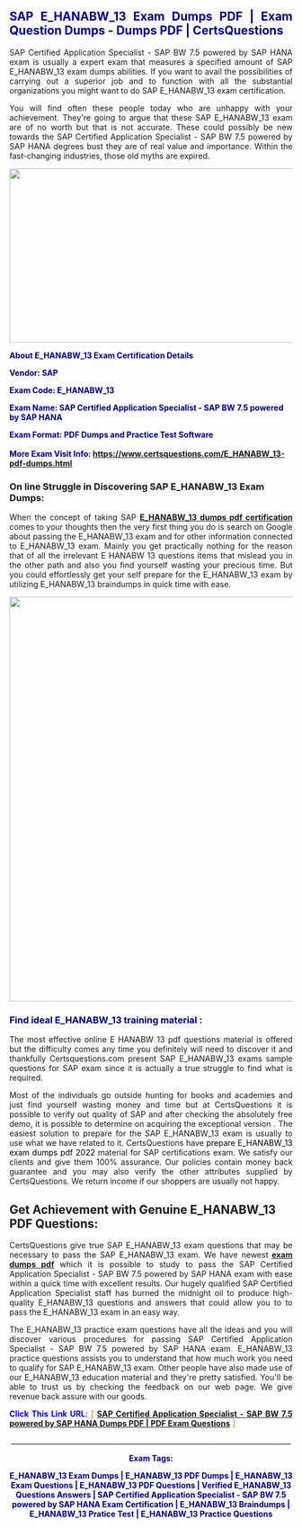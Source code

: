 <h2 style="text-align: justify;"><span style="color: #000080;">SAP E_HANABW_13 Exam Dumps PDF | Exam Question Dumps - Dumps PDF | CertsQuestions</span></h2>
<p style="text-align: justify;">SAP Certified Application Specialist - SAP BW 7.5 powered by SAP HANA exam is usually a expert exam that measures a specified amount of SAP  E_HANABW_13 exam dumps abilities. If you want to avail the possibilities of carrying out a superior job and to function with all the substantial organizations you might want to do SAP E_HANABW_13 exam certification.</p>
<p style="text-align: justify;">You will find often these people today who are unhappy with your achievement. They're going to argue that these SAP  E_HANABW_13 exam are of no worth but that is not accurate. These could possibly be new towards the SAP Certified Application Specialist - SAP BW 7.5 powered by SAP HANA degrees bust they are of real value and importance. Within the fast-changing industries, those old myths are expired.</p>
<p><img style="display: block; margin-left: auto; margin-right: auto;" src="https://i.imgur.com/eaP4ae9.png" width="840" height="310" /></p>
<p><span style="color: #000080;"><strong>About E_HANABW_13 Exam Certification Details</strong></span></p>
<p><span style="color: #000080;"><strong>Vendor: SAP<br /></strong></span></p>
<p><span style="color: #000080;"><strong>Exam Code: E_HANABW_13</strong></span></p>
<p><span style="color: #000080;"><strong>Exam Name: SAP Certified Application Specialist - SAP BW 7.5 powered by SAP HANA</strong></span></p>
<p><span style="color: #000080;"><strong>Exam Format: PDF Dumps and Practice Test Software<br /><br />More Exam Visit Info: <span style="color: #ff6600;"><a href="https://www.certsquestions.com/E_HANABW_13-pdf-dumps.html">https://www.certsquestions.com/E_HANABW_13-pdf-dumps.html</a></span></strong></span></p>
<h3>On line Struggle in Discovering SAP E_HANABW_13 Exam Dumps:</h3>
<p style="text-align: justify;">When the concept of taking SAP <a href="https://www.certsquestions.com/E_HANABW_13-pdf-dumps.html"><strong> E_HANABW_13 dumps pdf certification</strong></a> comes to your thoughts then the very first thing you do is search on Google about passing the E_HANABW_13 exam and for other information connected to E_HANABW_13 exam. Mainly you get practically nothing for the reason that of all the irrelevant E HANABW 13 questions items that mislead you in the other path and also you find yourself wasting your precious time. But you could effortlessly get your self prepare for the E_HANABW_13 exam by utilizing E_HANABW_13 braindumps in quick time with ease.</p>
<p><a href="https://www.certsquestions.com/E_HANABW_13-pdf-dumps.html"><img style="display: block; margin-left: auto; margin-right: auto;" src="https://i.imgur.com/pxhoKQ2.png" width="720" /></a></p>
<h3><span style="color: #000080;">Find ideal  E_HANABW_13 training material :</span></h3>
<p style="text-align: justify;">The most effective online E HANABW 13 pdf questions material is offered but the difficulty comes any time you definitely will need to discover it and thankfully Certsquestions.com present SAP E_HANABW_13 exams sample questions for SAP  exam since it is actually a true struggle to find what is required.</p>
<p style="text-align: justify;">Most of the individuals go outside hunting for books and academies and just find yourself wasting money and time but at CertsQuestions it is possible to verify out quality of SAP  and after checking the absolutely free demo, it is possible to determine on acquiring the exceptional version . The easiest solution to prepare for the SAP E_HANABW_13 exam is usually to use what we have related to it. CertsQuestions have <span style="color: #000000;">prepare E_HANABW_13 exam dumps pdf 2022</span> material for SAP certifications exam. We satisfy our clients and give them 100% assurance. Our policies contain money back guarantee and you may also verify the other attributes supplied by CertsQuestions. We return income if our shoppers are usually not happy.</p>
<h2>Get Achievement with Genuine E_HANABW_13 PDF Questions:</h2>
<p style="text-align: justify;">CertsQuestions give true SAP E_HANABW_13 exam questions that may be necessary to pass the SAP  E_HANABW_13 exam. We have newest<strong>&nbsp;<a href="https://www.certsquestions.com/">exam dumps pdf</a></strong>&nbsp;which it is possible to study to pass the SAP Certified Application Specialist - SAP BW 7.5 powered by SAP HANA exam with ease within a quick time with excellent results. Our hugely qualified SAP Certified Application Specialist staff has burned the midnight oil to produce high-quality E_HANABW_13 questions and answers that could allow you to to pass the E_HANABW_13 exam in an easy way.</p>
<p style="text-align: justify;">The E_HANABW_13 practice exam questions have all the ideas and you will discover various procedures for passing SAP Certified Application Specialist - SAP BW 7.5 powered by SAP HANA exam. E_HANABW_13 practice questions assists you to understand that how much work you need to qualify for SAP  E_HANABW_13 exam. Other people have also made use of our E_HANABW_13 education material and they're pretty satisfied. You'll be able to trust us by checking the feedback on our web page. We give revenue back assure with our goods.</p>
<p style="text-align: justify;"><span style="color: #0000ff;"><strong>Click This Link URL</strong>:</span> <span style="color: #ff6600;">[ <strong><a href="https://www.certsquestions.com/sap-certified-application-specialist-certification.html">SAP Certified Application Specialist - SAP BW 7.5 powered by SAP HANA Dumps PDF | PDF Exam Questions</a></strong> ]</span></p>
<p style="text-align: center;">______________________________________________________________________________</p>
<p style="text-align: center;"><span style="color: #000080;"><strong>Exam Tags:</strong></span></p>
<p style="text-align: center;"><span style="color: #000080;"><strong>E_HANABW_13 Exam Dumps | E_HANABW_13 PDF Dumps | E_HANABW_13 Exam Questions | E_HANABW_13 PDF Questions | Verified E_HANABW_13 Questions Answers | SAP Certified Application Specialist - SAP BW 7.5 powered by SAP HANA Exam Certification | E_HANABW_13 Braindumps | E_HANABW_13 Pratice Test | E_HANABW_13 Practice Questions</strong></span></p>
